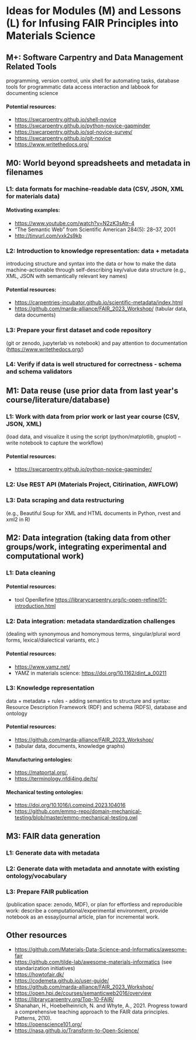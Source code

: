 # Ideas for Modules (M) and Lessons (L) for Infusing FAIR Principles into Materials Science

## M+: Software Carpentry and Data Management Related Tools

programming, version control, unix shell for automating tasks, database tools for programmatic data access interaction and  labbook for documenting science

#### Potential resources: 

- https://swcarpentry.github.io/shell-novice
- https://swcarpentry.github.io/python-novice-gapminder
- https://swcarpentry.github.io/sql-novice-survey/
- https://swcarpentry.github.io/git-novice
- https://www.writethedocs.org/

## M0: World beyond spreadsheets and metadata in filenames 

### L1: data formats for machine-readable data (CSV, JSON, XML for materials data)

#### Motivating examples:
- https://www.youtube.com/watch?v=N2zK3sAtr-4
- “The Semantic Web” from Scientific American 284(5): 28–37, 2001
- http://tinyurl.com/vxk2s9kb
 
### L2: Introduction to knowledge representation: data + metadata

introducing structure and syntax into the data or how to make the data machine-actionable through self-describing key/value data structure (e.g., XML, JSON with semantically relevant key names)

#### Potential resources: 

- https://carpentries-incubator.github.io/scientific-metadata/index.html
- https://github.com/marda-alliance/FAIR_2023_Workshop/ 
  (tabular data, data documents)

### L3: Prepare your first dataset and code repository 

(git or zenodo, jupyterlab vs notebook) and pay attention to documentation (https://www.writethedocs.org/)

### L4: Verify if data is well structured for correctness - schema and schema validators


## M1: Data reuse (use prior data from last year's course/literature/database) 

### L1: Work with data from prior work or last year course (CSV, JSON, XML)

(load data, and visualize it using the script (python/matplotlib, gnuplot) – write notebook to capture the workflow) 

#### Potential resources:

- https://swcarpentry.github.io/python-novice-gapminder/

### L2: Use REST API (Materials Project, Citirination, AWFLOW)

### L3: Data scraping and data restructuring 

(e.g., Beautiful Soup for XML and HTML documents in Python, rvest and xml2 in R) 

## M2: Data integration (taking data from other groups/work, integrating experimental and computational work)

### L1: Data cleaning

#### Potential resources:

- tool OpenRefine https://librarycarpentry.org/lc-open-refine/01-introduction.html

### L2: Data integration: metadata standardization challenges 

(dealing with synonymous and homonymous terms, singular/plural word forms, lexical/dialectical variants, etc.)

#### Potential resources:

- https://www.yamz.net/ 
- YAMZ in materials science: https://doi.org/10.1162/dint_a_00211

### L3: Knowledge representation

data + metadata + rules - adding semantics to structure and syntax: Resource Description Framework (RDF) and schema (RDFS), database and ontology

#### Potential resources:

- https://github.com/marda-alliance/FAIR_2023_Workshop/ 
- (tabular data, documents, knowledge graphs)

#### Manufacturing ontologies:

- https://matportal.org/, 
- https://terminology.nfdi4ing.de/ts/

#### Mechanical testing ontologies:

- https://doi.org/10.1016/j.compind.2023.104016
- https://github.com/emmo-repo/domain-mechanical-testing/blob/master/emmo-mechanical-testing.owl

## M3: FAIR data generation 

### L1: Generate data with metadata 

### L2: Generate data with metadata and annotate with existing ontology/vocabulary

### L3: Prepare FAIR publication 

(publication space: zenodo, MDF), or plan for effortless and reproducible work: describe a computational/experimental environment, provide notebook as an essay/journal article, plan for incremental work.

## Other resources

- https://github.com/Materials-Data-Science-and-Informatics/awesome-fair
- https://github.com/tilde-lab/awesome-materials-informatics (see standarization initiatives)
- https://howtofair.dk/
- https://codemeta.github.io/user-guide/
- https://github.com/marda-alliance/FAIR_2023_Workshop/ 
- https://open.hpi.de/courses/semanticweb2016/overview
- https://librarycarpentry.org/Top-10-FAIR/
- Shanahan, H., Hoebelheinrich, N. and Whyte, A., 2021. Progress toward a comprehensive teaching approach to the FAIR data principles. Patterns, 2(10).
- https://openscience101.org/
- https://nasa.github.io/Transform-to-Open-Science/

